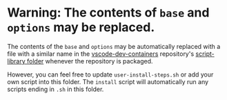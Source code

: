 # Warning: The contents of `base` and `options` may be replaced.

The contents of the `base` and `options` may be automatically replaced with a file with a similar name in the [vscode-dev-containers](https://github.com/microsoft/vscode-dev-containers) repository's [script-library folder](https://github.com/microsoft/vscode-dev-containers/tree/main/script-library) whenever the repository is packaged.

However, you can feel free to update `user-install-steps.sh` or add your own script into this folder. The `install` script will automatically run any scripts ending in `.sh` in this folder.

